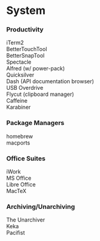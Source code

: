 # System

### Productivity
iTerm2  
BetterTouchTool  
BetterSnapTool  
Spectacle  
Alfred (w/ power-pack)  
Quicksilver  
Dash  (API documentation browser)  
USB Overdrive  
Flycut (clipboard manager)  
Caffeine  
Karabiner  

### Package Managers 
homebrew  
macports  

### Office Suites
iWork  
MS Office  
Libre Office  
MacTeX  

### Archiving/Unarchiving
The Unarchiver  
Keka  
Pacifist
